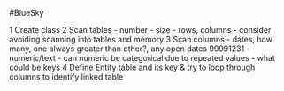 #BlueSky

1 Create class
2 Scan tables
    - number
    - size - rows, columns
    - consider avoiding scanning into tables and memory
3 Scan columns
    - dates, how many, one always greater than other?, any open dates 99991231
    - numeric/text
    - can numeric be categorical due to repeated values
    - what could be keys
4 Define Entity table and its key & try to loop through columns to identify linked table
